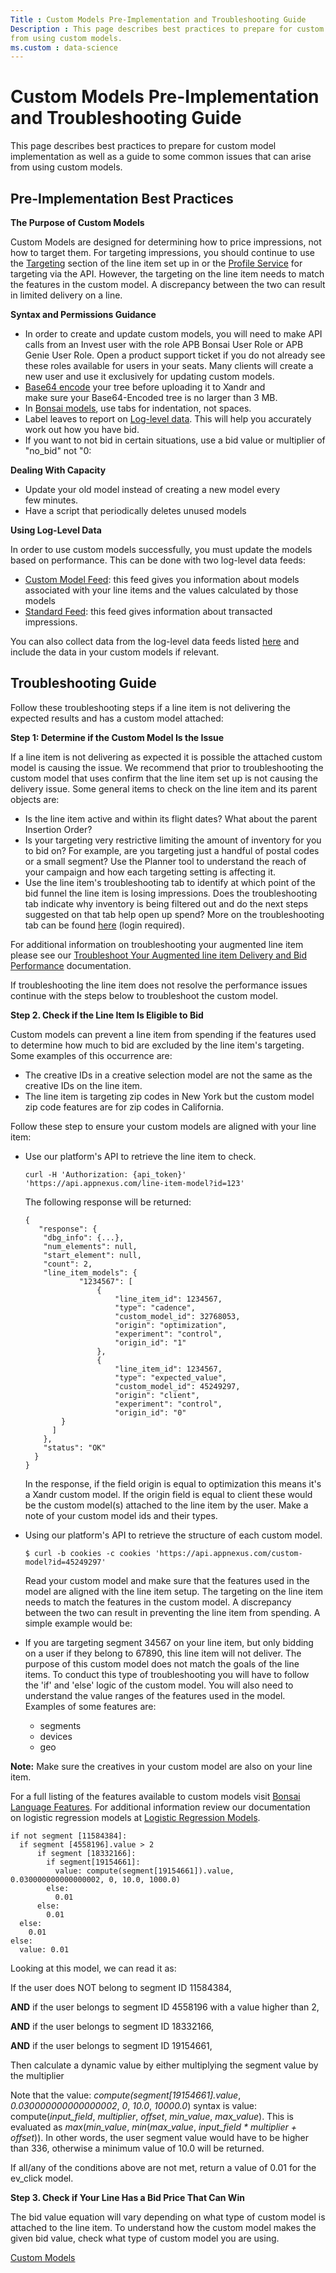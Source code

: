 ```yaml
---
Title : Custom Models Pre-Implementation and Troubleshooting Guide
Description : This page describes best practices to prepare for custom model implementation as well as a guide to some common issues that can arise
from using custom models. 
ms.custom : data-science
---
```



# Custom Models Pre-Implementation and Troubleshooting Guide



This page describes best practices to prepare for custom model
implementation as well as a guide to some common issues that can arise
from using custom models. 



## Pre-Implementation Best Practices 

**The Purpose of Custom Models**

Custom Models are designed for determining how to price impressions, not
how to target them. For targeting impressions, you should continue to
use the <a
href="invest/buy-side-targeting.md"
class="xref" target="_blank">Targeting</a> section of the line item set
up in  or the <a
href="xandr-api/profile-service.md"
class="xref" target="_blank">Profile Service</a> for targeting via the
API. However, the targeting on the line item needs to match the features
in the custom model​. A discrepancy between the two can result in limited
delivery on a line. 

**Syntax and Permissions Guidance**

- In order to create and update custom models, you will need to make API
  calls from an Invest user with the role APB Bonsai User Role or APB
  Genie User Role. Open a product support ticket if you do not already
  see these roles available for users in your seats. Many clients will
  create a new user and use it exclusively for updating custom models.
- <a href="https://developer.mozilla.org/en-US/docs/Glossary/Base64"
  class="xref" target="_blank">Base64 encode</a>
  your tree before uploading it to Xandr and
  make sure your Base64-Encoded tree is no larger than 3 MB.​
- In <a
  href="the-bonsai-language.md"
  class="xref" target="_blank">Bonsai models</a>,
  use tabs for indentation, not spaces.
- Label leaves to report on <a
  href="log-level-data-feeds.md"
  class="xref" target="_blank">Log-level data</a>. This will help you
  accurately work out how you have bid.
- If you want to not bid in certain situations, use a bid value or
  multiplier of "no_bid" not "0:

**Dealing With Capacity**

- Update your old model instead of creating a new model every
  few minutes.​
- Have a script that periodically deletes unused models

**Using Log-Level Data**

In order to use custom models successfully, you must update the models
based on performance. This can be done with two log-level data feeds:

- <a href="log-level-custom-model-feed.md" class="xref">Custom Model
  Feed</a>: this feed gives you information about models associated with
  your line items and the values calculated by those models
- <a
  href="log-level-data/standard-feed.md"
  class="xref" target="_blank">Standard Feed</a>: this feed gives
  information about transacted impressions.

You can also collect data from the log-level data feeds
listed <a href="log-level-data-feeds.md" class="xref">here</a> and
include the data in your custom models if relevant.





## Troubleshooting Guide

Follow these troubleshooting steps if a line item is not delivering the
expected results and has a custom model attached: 

**Step 1: Determine if the Custom Model Is the Issue**

If a line item is not delivering as expected it is possible the attached
custom model is causing the issue. We recommend that prior to
troubleshooting the custom model that uses confirm that the line item
set up is not causing the delivery issue. Some general items to check on
the line item and its parent objects are:   

- Is the line item active and within its flight dates? What about the
  parent Insertion Order?
- Is your targeting very restrictive limiting the amount of inventory
  for you to bid on? For example, are you targeting just a handful of
  postal codes or a small segment? Use the Planner tool to understand
  the reach of your campaign and how each targeting setting is affecting
  it. 
- Use the line item's troubleshooting tab to identify at which point of
  the bid funnel the line item is losing impressions. Does the
  troubleshooting tab indicate why inventory is being filtered out and
  do the next steps suggested on that tab help open up spend? More on
  the troubleshooting tab can be found <a
  href="https://staging.invest.xandr.com/docs/troubleshoot-your-augmented-line-item-delivery-and-bid-performance"
  class="xref" target="_blank">here</a> (login required).

For additional information on troubleshooting your augmented line item
please see our <a
href="invest/troubleshoot-your-augmented-line-item-delivery-and-bid-performance.md"
class="xref" target="_blank">Troubleshoot Your Augmented line item
Delivery and Bid Performance</a> documentation. 

If troubleshooting the line item does not resolve the performance issues
continue with the steps below to troubleshoot the custom model. 

**Step 2. Check if the Line Item Is Eligible to Bid**

Custom models can prevent a line item from spending if the features used
to determine how much to bid are excluded by the line item's targeting.
Some examples of this occurrence are:

- The creative IDs in a creative selection model are not the same as the
  creative IDs on the line item.
- The line item is targeting zip codes in New York but the custom model
  zip code features are for zip codes in California.

Follow these step to ensure your custom models are aligned with your
line item: 

- Use our platform's API to retrieve the line item to check. 

  ``` pre
  curl -H 'Authorization: {api_token}' 'https://api.appnexus.com/line-item-model?id=123'
  ```

  The following response will be returned: 

  ``` pre
  {
     "response": {
      "dbg_info": {...},
      "num_elements": null,
      "start_element": null,
      "count": 2,
      "line_item_models": {
              "1234567": [
                  {
                      "line_item_id": 1234567,
                      "type": "cadence",
                      "custom_model_id": 32768053,
                      "origin": "optimization",
                      "experiment": "control",
                      "origin_id": "1"
                  },
                  {
                      "line_item_id": 1234567,
                      "type": "expected_value",
                      "custom_model_id": 45249297,
                      "origin": "client",
                      "experiment": "control",
                      "origin_id": "0"
          }
        ]
      },
      "status": "OK"
    }
  }
  ```

  In the response, if the field origin is equal to optimization this
  means it's a Xandr custom model. If the origin
  field is equal to client these would be the custom model(s) attached
  to the line item by the user. Make a note of your custom model ids and
  their types.

- Using our platform's API to retrieve the structure of each custom
  model.   

  ``` pre
  $ curl -b cookies -c cookies 'https://api.appnexus.com/custom-model?id=45249297'
  ```

  Read your custom model and make sure that the features used in the
  model are aligned with the line item setup. The targeting on the line
  item needs to match the features in the custom model​. A discrepancy
  between the two can result in preventing the line item from spending.
  A simple example would be: 

-   
  If you are targeting segment 34567 on your line item, but only bidding
  on a user if they belong to 67890, this line item will not deliver.
  The purpose of this custom model does not match the goals of the line
  items. To conduct this type of troubleshooting you will have to follow
  the 'if' and 'else' logic of the custom model. You will also need to
  understand the value ranges of the features used in the model.
  Examples of some features are:
  - segments
  - devices
  - geo



<b>Note:</b> Make sure the creatives in your
custom model are also on your line item.



  
For a full listing of the features available to custom models
visit <a href="bonsai-language-features.md" class="xref">Bonsai Language
Features</a>. For additional information review our documentation
on logistic regression models at
<a href="logistic-regression-models.md" class="xref">Logistic
Regression Models</a>. 

``` pre
if not segment [11584384]:
  if segment [4558196].value > 2
      if segment [18332166]:
        if segment[19154661]:
          value: compute(segment[19154661]).value, 0.030000000000000002, 0, 10.0, 1000.0)
        else:
          0.01
      else:
        0.01
  else:
    0.01
else:
  value: 0.01
```

Looking at this model, we can read it as:

If the user does NOT belong to segment ID 11584384, 

**AND** if the user belongs to segment ID 4558196 with a value higher
than 2,

**AND** if the user belongs to segment ID 18332166,

**AND** if the user belongs to segment ID 19154661,

Then calculate a dynamic value by either multiplying the segment value
by the multiplier

Note that the value: *compute(segment\[19154661\].value*,
*0.030000000000000002*, *0*, *10.0*, *10000.0*) syntax is value:
compute(*input_field*, *multiplier*, *offset*, *min_value*,
*max_value*). This is evaluated as *max*(*min_value*, *min*(*max_value*,
*input_field \* multiplier + offset*)). In other words, the user segment
value would have to be higher than 336, otherwise a minimum value of
10.0 will be returned.

If all/any of the conditions above are not met, return a value
of 0.01 for the ev_click model. 

**Step 3. Check if Your Line Has a Bid Price That Can Win**

The bid value equation will vary depending on what type of custom model
is attached to the line item. To understand how the custom model makes
the given bid value, check what type of custom model you are using. 




<a href="custom-models.md" class="link">Custom Models</a>






